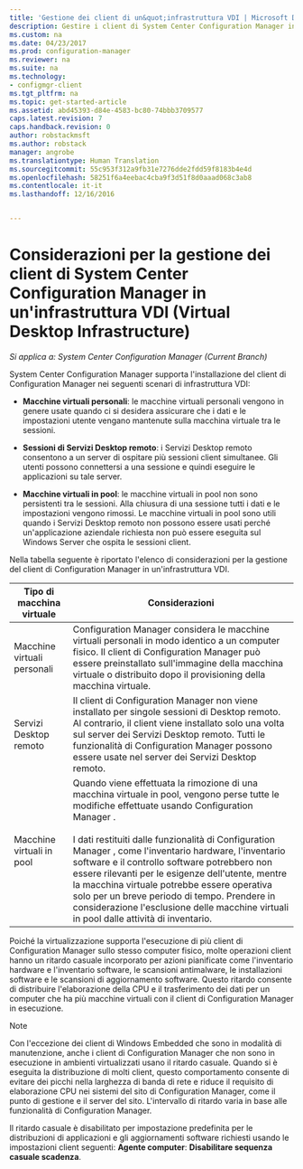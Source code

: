 ```yaml
---
title: 'Gestione dei client di un&quot;infrastruttura VDI | Microsoft Docs '
description: Gestire i client di System Center Configuration Manager in un&quot;infrastruttura VDI (Virtual Desktop Infrastructure).
ms.custom: na
ms.date: 04/23/2017
ms.prod: configuration-manager
ms.reviewer: na
ms.suite: na
ms.technology:
- configmgr-client
ms.tgt_pltfrm: na
ms.topic: get-started-article
ms.assetid: abd45393-d84e-4583-bc80-74bbb3709577
caps.latest.revision: 7
caps.handback.revision: 0
author: robstackmsft
ms.author: robstack
manager: angrobe
ms.translationtype: Human Translation
ms.sourcegitcommit: 55c953f312a9fb31e7276dde2fdd59f8183b4e4d
ms.openlocfilehash: 58251f6a4eebac4cba9f3d51f8d0aaad068c3ab8
ms.contentlocale: it-it
ms.lasthandoff: 12/16/2016


---
```

# <a name="considerations-for-managing-system-center-configuration-manager-clients--in-a-virtual-desktop-infrastructure-vdi"></a>Considerazioni per la gestione dei client di System Center Configuration Manager in un'infrastruttura VDI (Virtual Desktop Infrastructure)

*Si applica a: System Center Configuration Manager (Current Branch)*

System Center Configuration Manager supporta l'installazione del client di Configuration Manager nei seguenti scenari di infrastruttura VDI:  

-   **Macchine virtuali personali**: le macchine virtuali personali vengono in genere usate quando ci si desidera assicurare che i dati e le impostazioni utente vengano mantenute sulla macchina virtuale tra le sessioni.  

-   **Sessioni di Servizi Desktop remoto**: i Servizi Desktop remoto consentono a un server di ospitare più sessioni client simultanee. Gli utenti possono connettersi a una sessione e quindi eseguire le applicazioni su tale server.  

-   **Macchine virtuali in pool**: le macchine virtuali in pool non sono persistenti tra le sessioni. Alla chiusura di una sessione tutti i dati e le impostazioni vengono rimossi. Le macchine virtuali in pool sono utili quando i Servizi Desktop remoto non possono essere usati perché un'applicazione aziendale richiesta non può essere eseguita sul Windows Server che ospita le sessioni client.  

 Nella tabella seguente è riportato l'elenco di considerazioni per la gestione del client di Configuration Manager in un'infrastruttura VDI.  

|Tipo di macchina virtuale|Considerazioni|  
|--------------------------|--------------------|  
|Macchine virtuali personali|Configuration Manager considera le macchine virtuali personali in modo identico a un computer fisico. Il client di Configuration Manager può essere preinstallato sull'immagine della macchina virtuale o distribuito dopo il provisioning della macchina virtuale.|  
|Servizi Desktop remoto|Il client di Configuration Manager non viene installato per singole sessioni di Desktop remoto. Al contrario, il client viene installato solo una volta sul server dei Servizi Desktop remoto. Tutti le funzionalità di Configuration Manager possono essere usate nel server dei Servizi Desktop remoto.|  
|Macchine virtuali in pool|Quando viene effettuata la rimozione di una macchina virtuale in pool, vengono perse tutte le modifiche effettuate usando Configuration Manager .<br /><br /> I dati restituiti dalle funzionalità di Configuration Manager , come l'inventario hardware, l'inventario software e il controllo software potrebbero non essere rilevanti per le esigenze dell'utente, mentre la macchina virtuale potrebbe essere operativa solo per un breve periodo di tempo. Prendere in considerazione l'esclusione delle macchine virtuali in pool dalle attività di inventario.|  

 Poiché la virtualizzazione supporta l'esecuzione di più client di Configuration Manager sullo stesso computer fisico, molte operazioni client hanno un ritardo casuale incorporato per azioni pianificate come l'inventario hardware e l'inventario software, le scansioni antimalware, le installazioni software e le scansioni di aggiornamento software. Questo ritardo consente di distribuire l'elaborazione della CPU e il trasferimento dei dati per un computer che ha più macchine virtuali con il client di Configuration Manager in esecuzione.  

> [!NOTE]  
>  Con l'eccezione dei client di Windows Embedded che sono in modalità di manutenzione, anche i client di Configuration Manager che non sono in esecuzione in ambienti virtualizzati usano il ritardo casuale. Quando si è eseguita la distribuzione di molti client, questo comportamento consente di evitare dei picchi nella larghezza di banda di rete e riduce il requisito di elaborazione CPU nei sistemi del sito di Configuration Manager, come il punto di gestione e il server del sito. L'intervallo di ritardo varia in base alle funzionalità di Configuration Manager.  
>   
>  Il ritardo casuale è disabilitato per impostazione predefinita per le distribuzioni di applicazioni e gli aggiornamenti software richiesti usando le impostazioni client seguenti: **Agente computer**: **Disabilitare sequenza casuale scadenza**.

